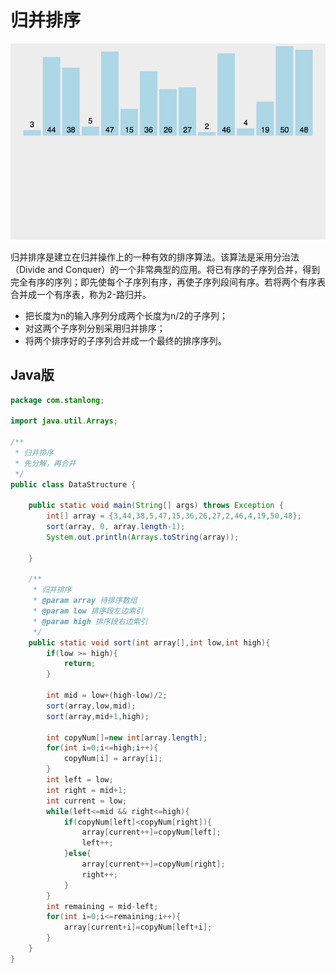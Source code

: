 # 归并排序

![](.././doc/13.gif)

归并排序是建立在归并操作上的一种有效的排序算法。该算法是采用分治法（Divide and Conquer）的一个非常典型的应用。将已有序的子序列合并，得到完全有序的序列；即先使每个子序列有序，再使子序列段间有序。若将两个有序表合并成一个有序表，称为2-路归并。

- 把长度为n的输入序列分成两个长度为n/2的子序列；
- 对这两个子序列分别采用归并排序；
- 将两个排序好的子序列合并成一个最终的排序序列。

## Java版

```java
package com.stanlong;

import java.util.Arrays;

/**
 * 归并排序
 * 先分解，再合并
 */
public class DataStructure {

    public static void main(String[] args) throws Exception {
        int[] array = {3,44,38,5,47,15,36,26,27,2,46,4,19,50,48};
        sort(array, 0, array.length-1);
        System.out.println(Arrays.toString(array));

    }

    /**
     * 归并排序
     * @param array 待排序数组
     * @param low 排序段左边索引
     * @param high 排序段右边索引
     */
    public static void sort(int array[],int low,int high){
        if(low >= high){
            return;
        }

        int mid = low+(high-low)/2;
        sort(array,low,mid);
        sort(array,mid+1,high);

        int copyNum[]=new int[array.length];
        for(int i=0;i<=high;i++){
            copyNum[i] = array[i];
        }
        int left = low;
        int right = mid+1;
        int current = low;
        while(left<=mid && right<=high){
            if(copyNum[left]<copyNum[right]){
                array[current++]=copyNum[left];
                left++;
            }else{
                array[current++]=copyNum[right];
                right++;
            }
        }
        int remaining = mid-left;
        for(int i=0;i<=remaining;i++){
            array[current+i]=copyNum[left+i];
        }
    }
}
```

